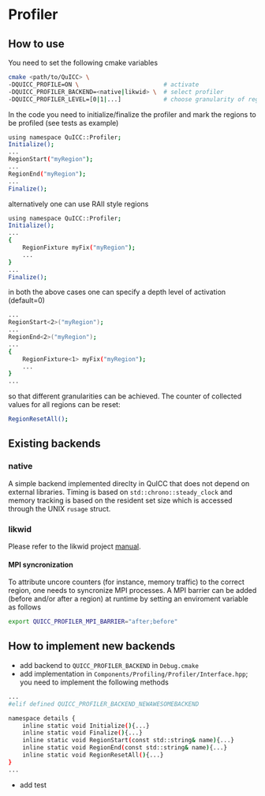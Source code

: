 # Profiler

## How to use
You need to set the following cmake variables
```bash
cmake <path/to/QuICC> \
-DQUICC_PROFILE=ON \                        # activate
-DQUICC_PROFILER_BACKEND=<native|likwid> \  # select profiler
-DQUICC_PROFILER_LEVEL=[0|1|...]            # choose granularity of regions profiled
```
In the code you need to initialize/finalize the profiler and mark the regions to be profiled
(see tests as example)
```bash
using namespace QuICC::Profiler;
Initialize();
...
RegionStart("myRegion");
...
RegionEnd("myRegion");
...
Finalize();
```
alternatively one can use RAII style regions
```bash
using namespace QuICC::Profiler;
Initialize();
...
{
    RegionFixture myFix("myRegion");
    ...
}
...
Finalize();
```
in both the above cases one can specify a depth level of activation (default=0)
```bash
...
RegionStart<2>("myRegion");
...
RegionEnd<2>("myRegion");
...
{
    RegionFixture<1> myFix("myRegion");
    ...
}
...
```
so that different granularities can be achieved.
The counter of collected values for all regions can be reset:
```bash
RegionResetAll();
``` 
## Existing backends

### native
A simple backend implemented direclty in QuICC that does not depend on external
libraries.
Timing is based on `std::chrono::steady_clock` and memory tracking is based on
the resident set size which is accessed through the UNIX `rusage` struct.

### likwid
Please refer to the likwid project [manual](https://github.com/RRZE-HPC/likwid).

#### MPI syncronization
To attribute uncore counters (for instance, memory traffic) to the correct region, one needs to syncronize MPI processes.
A MPI barrier can be added (before and/or after a region) at runtime by setting an enviroment variable as follows
```bash
export QUICC_PROFILER_MPI_BARRIER="after;before"
```

## How to implement new backends
- add backend to `QUICC_PROFILER_BACKEND` in `Debug.cmake`
- add implementation in `Components/Profiling/Profiler/Interface.hpp`;
    you need to implement the following methods
```bash
...
#elif defined QUICC_PROFILER_BACKEND_NEWAWESOMEBACKEND

namespace details {
    inline static void Initialize(){...}
    inline static void Finalize(){...}
    inline static void RegionStart(const std::string& name){...}
    inline static void RegionEnd(const std::string& name){...}
    inline static void RegionResetAll(){...}
}
...
```
- add test
